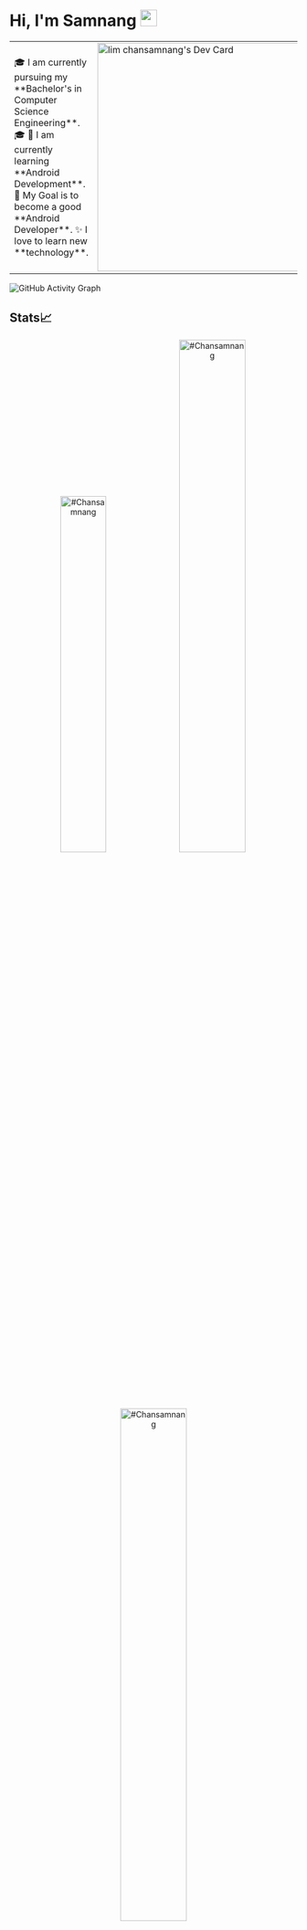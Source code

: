 # Hi, I'm Samnang <img src="https://github.com/TheDudeThatCode/TheDudeThatCode/blob/master/Assets/Hi.gif" width="29px">

<table>
<tr>
  <td valign="center">
   🎓 I am currently pursuing my **Bachelor's in Computer Science Engineering**.
    🎓 🌱 I am currently learning **Android Development**.
    🎯 My Goal is to become a good **Android Developer**.
    ✨ I love to learn new **technology**. 
  </td>
<td >
   <a href="https://app.daily.dev/chansamnang"><img src="https://api.daily.dev/devcards/f7ad811c965a49588d98d9c7ec6dcfc2.png?r=avm" width="400" alt="lim chansamnang's Dev Card"/></a>
  </td>

</tr>
</table>


![GitHub Activity Graph](https://activity-graph.herokuapp.com/graph?username=Chansamnang&theme=dracula&hide_border=true)


## Stats📈
<p align="center">
<img width="40%" src="https://github-readme-stats.vercel.app/api/top-langs?username=Chansamnang&show_icons=true&theme=dracula&title_color=ff8000&text_color=ffffff&bg_color=6a6a6a&locale=en&layout=compact&hide_border=true" alt="#Chansamnang" /> 
<img width="48%" src="https://github-readme-stats.vercel.app/api?username=Chansamnang&show_icons=true&theme=dracula&title_color=ff8000&text_color=ffffff&bg_color=6a6a6a&locale=en&hide_border=true" alt="#Chansamnang" />
<img width="48%" src="https://github-readme-streak-stats.herokuapp.com/?user=Chansamnang&theme=highcontrast&hide_border=true" alt="#Chansamnang" />
</p>
